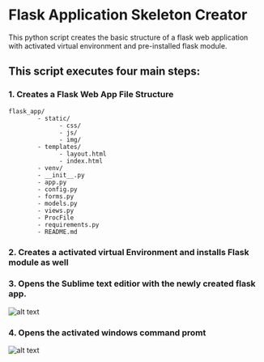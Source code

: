 # Flask Application Skeleton Creator
This python script creates the basic structure of a flask web application with activated virtual environment and pre-installed flask module.

## This script executes four main steps:
### 1. Creates a Flask Web App File Structure
```
flask_app/
        - static/
              - css/
              - js/
              - img/
        - templates/
              - layout.html
              - index.html
        - venv/
        - __init__.py
        - app.py
        - config.py
        - forms.py
        - models.py
        - views.py
        - ProcFile
        - requirements.py
        - README.md
```
### 2. Creates a activated virtual Environment and installs Flask module as well

### 3. Opens the Sublime text editior with the newly created flask app.
![alt text](https:/github.com/g10draw/python-scripts/flask_app_skeleton_creatro/img/sublime.jpg "Sublime Text Editor")

### 4. Opens the activated windows command promt
![alt text](https:/github.com/g10draw/python-scripts/flask_app_skeleton_creatro/img/cmd.jpg "Activated Command Prompt")

